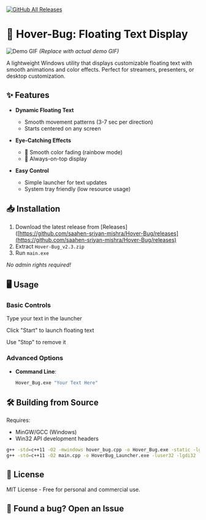 [![GitHub All Releases](https://img.shields.io/github/downloads/saahen-sriyan-mishra/Hover-Bug/total?label=Total%20Downloads)](https://github.com/saahen-sriyan-mishra/Hover-Bug/releases)


# 🚀 Hover-Bug: Floating Text Display

![Demo GIF](https://media.giphy.com/media/v1.Y2lkPTc5MGI3NjAxc2R1b2Z2N3h4eWZ6Z3I1Z2VjZGN6bmR6bG0yY2NqZzZzY3B6eSZlcD12MV9pbnRlcm5hbF9naWZfYnlfaWQmY3Q9Zw/example.gif) *(Replace with actual demo GIF)*

A lightweight Windows utility that displays customizable floating text with smooth animations and color effects. Perfect for streamers, presenters, or desktop customization.

## ✨ Features

- **Dynamic Floating Text**  
  - Smooth movement patterns (3-7 sec per direction)  
  - Starts centered on any screen  

- **Eye-Catching Effects**  
  - 🌈 Smooth color fading (rainbow mode)  
  - 🎯 Always-on-top display  

- **Easy Control**  
  - Simple launcher for text updates  
  - System tray friendly (low resource usage)  

## 📥 Installation

1. Download the latest release from [Releases]([https://github.com/saahen-sriyan-mishra/Hover-Bug/releases](https://github.com/saahen-sriyan-mishra/Hover-Bug/releases)
2. Extract `Hover-Bug_v2.3.zip`
3. Run `main.exe`

*No admin rights required!*

## 🖥️ Usage

### Basic Controls

Type your text in the launcher

Click "Start" to launch floating text

Use "Stop" to remove it


### Advanced Options
- **Command Line**:  
  ```bash
  Hover_Bug.exe "Your Text Here"
  ```

## 🛠️ Building from Source

Requires:

- MinGW/GCC (Windows)
- Win32 API development headers
```bash
g++ -std=c++11 -O2 -mwindows hover_bug.cpp -o Hover_Bug.exe -static -lgdi32 -lwinmm
g++ -std=c++11 -O2 main.cpp -o HoverBug_Launcher.exe -luser32 -lgdi32
```

## 📜 License
MIT License - Free for personal and commercial use.


## 🐞 Found a bug? Open an Issue

  
